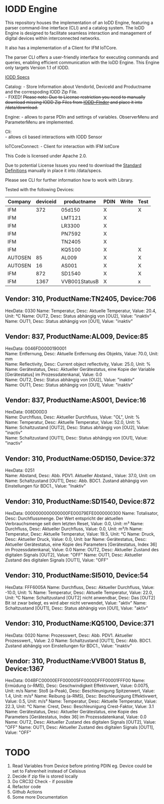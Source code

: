# IODD Engine 

This repository houses the implementation of an IoDD Engine, featuring a parser command-line interface (CLI) and a catalog system. The IoDD Engine is designed to facilitate seamless interaction and management of digital devices within interconnected networks. 

It also has a implementation of a Client for IFM IoTCore.

The parser CLI offers a user-friendly interface for executing commands and queries, enabling efficient communication with the IoDD Engine.
This Engine only targets Version 1.1 of IODD.

[IODD Specs](https://io-link.com/share/Downloads/Spec-IODD/IO-Device-Desc-Spec_10012_V113_Feb24.zip)


Catalog:
    - Store Information about VendorId, DeviceId and Productname and the correspoding IODD Zip File.    
    - FIXED! <del>Please note: Due to License restriction you need to manually download missing IODD Zip Files from [IODD-FInder](https://ioddfinder.io-link.com/) and place it into /data/download.</del>

Engine:
    - allows to parse PDIn and settings of variables. ObserverMenu and ParameterMenu are implemented.

Cli:    
    - allows cli based interactions with IODD Sensor

IoTCoreConnect: 
    - Client for interaction with IFM IotCore


This Code is licensed under Apache 2.0.

Due to potential License Issues you need to download the [Standard Definitions](https://io-link.com/share/Downloads/Spec-IODD/IO-Device-Desc-Spec_10012_V113_Feb24.zip) manually in place it into /data/specs.

Please see CLI for further information how to work with Library.

Tested with the following  Devices:


| Company  | deviceid   |  productname  | PDIN  | Write  | Test |
|----------|------------|---------------|-------|--------|------|
|   IFM    |    372     |  05d150       |   X   |        |   X  |
|   IFM    |            |  LMT121       |   X   |        |      |
|   IFM    |            |  LR3300       |   X   |        |      |
|   IFM    |            |  PN7592       |   X   |        |      |
|   IFM    |            |  TN2405       |   X   |        |      |
|   IFM    |            |      KQ5100   |   X   |        |  X   |
|   AUTOSEN|    85      |      AL009    |   X   |        |  X   |
|   AUTOSEN|    16      |      AS001    |   X   |        |  X   |
|  IFM     |  872       |     SD1540    |   X   |        | X    |
|   IFM    |  1367      |  VVB001StatusB|  X    |         | x   |


## Vendor: 310, ProductName:TN2405, Device:706
HexData: 0330
Name: Temperatur, Desc: Aktuelle Temperatur, Value: 20.4, Unit: °C
Name: OUT2, Desc: Status abhängig von [OU2], Value: "inaktiv"
Name: OUT1, Desc: Status abhängig von [OU1], Value: "inaktiv"

## Vendor: 837, ProductName:AL009, Device:85
HexData: 0046FD0000190001   
Name: Entfernung, Desc: Aktuelle Entfernung des Objekts, Value: 70.0, Unit: mm   
Name: Reflectivity, Desc: Current object reflectivity, Value: 25.0, Unit: %   
Name: Gerätestatus, Desc: Aktueller Gerätestatus, eine Kopie der Variable [Gerätestatus] im Prozessdatenkanal, Value: 0.0   
Name: OUT2, Desc: Status abhängig von [OU2], Value: "inaktiv"  
Name: OUT1, Desc: Status abhängig von [OU1], Value: "inaktiv"   

## Vendor: 837, ProductName:AS001, Device:16
HexData: 008D00D3    
Name: Durchfluss, Desc: Aktueller Durchfluss, Value: "OL", Unit: %    
Name: Temperatur, Desc: Aktuelle Temperatur, Value: 52.0, Unit: %   
Name: Schaltzustand [OUT2], Desc: Status abhängig von [OU2], Value: "inactiv"   
Name: Schaltzustand [OUT1], Desc: Status abhängig von [OU1], Value: "inactiv"   

## Vendor: 310, ProductName:O5D150, Device:372
HexData: 0251    
Name: Abstand, Desc: Abb. PDV1. Aktueller Abstand., Value: 37.0, Unit: cm    
Name: Schaltzustand [OUT1], Desc: Abb. BDC1. Zustand abhängig von Einstellungen für BDC1., Value: "Inaktiv"   

## Vendor: 310, ProductName:SD1540, Device:872
HexData: 0000000000000000FE00079EFE0000000300
Name: Totalisator, Desc: Durchflussmenge. Der Wert entspricht der aktuellen Verbrauchsmenge seit dem letzten Reset, Value: 0.0, Unit: m³
Name: Durchfluss, Desc: Aktueller Durchfluss, Value: 0.0, Unit: m³/h
Name: Temperatur, Desc: Aktuelle Temperatur, Value: 19.5, Unit: °C
Name: Druck, Desc: Aktueller Druck, Value: 0.0, Unit: bar
Name: Gerätestatus, Desc: Aktueller Gerätestatus, eine Kopie des Parameters [Gerätestatus, Index 36] im Prozessdatenkanal, Value: 0.0
Name: OUT2, Desc: Aktueller Zustand des digitalen Signals [OUT2], Value: "OFF"
Name: OUT1, Desc: Aktueller Zustand des digitalen Signals [OUT1], Value: "OFF"


## Vendor: 310, ProductName:SI5010, Device:54
HexData: FFF6005A
Name: Durchfluss, Desc: Aktueller Durchfluss, Value: -10.0, Unit: %
Name: Temperatur, Desc: Aktuelle Temperatur, Value: 22.0, Unit: °C
Name: Schaltzustand [OUT2] nicht anwendbar, Desc: Das [OUT2] Bit ist zwar belegt, es wird aber nicht verwendet, Value: "aktiv"
Name: Schaltzustand [OUT1], Desc: Status abhängig von [OU1], Value: "aktiv"

## Vendor: 310, ProductName:KQ5100, Device:371
HexData: 0020
Name: Prozesswert, Desc: Abb. PDV1. Aktueller Prozesswert., Value: 2.0
Name: Schaltzustand [OUT1], Desc: Abb. BDC1. Zustand abhängig von Einstellungen für BDC1., Value: "inaktiv"

## Vendor: 310, ProductName:VVB001 Status B, Device:1367
HexData: 004BFC00000EFF000005FF0000DFFF00001FFF00
Name: Ermüdung (v-RMS), Desc: Geschwindigkeit Effektivwert, Value: 0.0075, Unit: m/s
Name: Stoß (a-Peak), Desc: Beschleunigung Spitzenwert, Value: 1.4, Unit: m/s²
Name: Reibung (a-RMS), Desc: Beschleunigung Effektivwert, Value: 0.5, Unit: m/s²
Name: Temperatur, Desc: Aktuelle Temperatur, Value: 22.3, Unit: °C
Name: Crest, Desc: Beschleunigung Crest-Faktor, Value: 3.1
Name: Gerätestatus, Desc: Aktueller Gerätestatus, eine Kopie des Parameters [Gerätestatus, Index 36] im Prozessdatenkanal, Value: 0.0
Name: OUT2, Desc: Aktueller Zustand des digitalen Signals [OUT2], Value: "OFF"
Name: OUT1, Desc: Aktueller Zustand des digitalen Signals [OUT1], Value: "OFF"

# TODO
1) Read Variables from Device before printing PDIN eg. Device could be set to Fahrenheit instead of Celsisus
2) Decide if zip file is stored locally
2) Do CRC32 Check - if possible
3) Refactor code 
4) Github Actions
5) Some more Documentation
